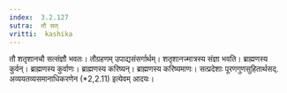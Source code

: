 ```yaml
---
index:  3.2.127
sutra:  तौ सत्
vritti:  kashika 
---
```


तौ शतृशानचौ सत्संज्ञौ भवतः। तौग्रहणम् उपाद्यसंसर्गार्थम्। शतृशानज्मात्रस्य संज्ञा भवति। ब्राह्मणस्य कुर्वन्। ब्राह्मणस्य कुर्वाणः। ब्राह्मणस्य करिष्यन्। ब्राह्मणस्य करिष्यमाणः। सत्प्रदेशाः पूरणगुणसुहितार्थसद्. अव्ययतव्यसमानाधिकरणेन (*2,2.11) इत्येवम् आदयः।

